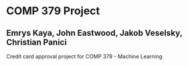 # COMP 379 Project
## Emrys Kaya, John Eastwood, Jakob Veselsky, Christian Panici
Credit card approval project for COMP 379 - Machine Learning
